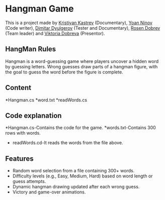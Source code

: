 # Hangman Game

This is a project made by [Kristiyan Kastrev](https://github.com/KristiyanKastrev) (Documentary), [Yoan Ninov](https://github.com/yoyoXD9) (Code writer), [Dimitar Dyulgerov](https://github.com/USAAAAAAA) (Tester and Documentary), [Rosen Dobrev](https://github.com/RosenDobrev) (Team leader) and [Viktoria Dobreva](https://github.com/viktoria) (Presentor).

## HangMan Rules 
Hangman is a word-guessing game where players uncover a hidden word by guessing letters. Wrong guesses draw parts of a hangman figure, with the goal to guess the word before the figure is complete.

## Content
*Hangman.cs
*word.txt
*readWords.cs

## Code explanation
*Hangman.cs-Contains the code for the game.
*words.txt-Contains 300 rows with words.
* readWords.cd-It reads the words from the file above.

## Features
* Random word selection from a file containing 300+ words.
* Difficulty levels (e.g., Easy, Medium, Hard) based on word length or guess attempts.
* Dynamic hangman drawing updated after each wrong guess.
* Victory and game-over animations.
